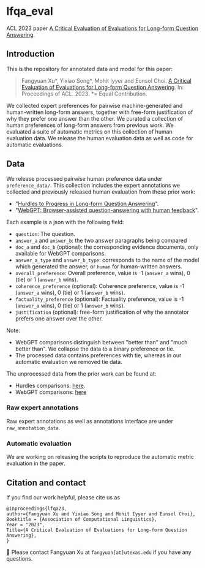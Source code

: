 # lfqa_eval
ACL 2023 paper [A Critical Evaluation of Evaluations for Long-form Question Answering](https://www.cs.utexas.edu/~fxu/pdfs/lfqa_eval_2022_website.pdf).
## Introduction
This is the repository for annotated data and model for this paper: </br>

> Fangyuan Xu*, Yixiao Song*, Mohit Iyyer and Eunsol Choi. [A Critical Evaluation of Evaluations for Long-form Question Answering](https://www.cs.utexas.edu/~fxu/pdfs/lfqa_eval_2022_website.pdf).
> In: Proceedings of ACL. 2023.
> *= Equal Contribution.

We collected expert preferences for pairwise machine-generated and human-written long-form answers, together with free-form justification of why they prefer one answer than the other. We curated a collection of human preferences of long-form answers from previous work. 
We evaluated a suite of automatic metrics on this collection of human evaluation data. We release the human evaluation data as well as code for automatic evaluations.


## Data

We release processed pairwise human preference data under `preference_data/`. This collection includes  the expert annotations we collected and previously released human evaluation from these prior work:

* "[Hurdles to Progress in Long-form Question Answering](https://arxiv.org/abs/2103.06332)".
* "[WebGPT: Browser-assisted question-answering with human feedback](https://arxiv.org/abs/2112.09332)".

Each example is a json with the following field:
* `question`: The question.
* `answer_a` and `answer_b`: the two answer paragraphs being compared
* `doc_a` and `doc_b` (optional): the corresponding evidence documents, only available for WebGPT comparisons.
* `answer_a_type` and `answer_b_type`: corresponds to the name of the model which generated the answer, or `human` for human-written answers.
* `overall_preference`: Overall preference, value is -1 (`answer_a` wins), 0 (tie) or 1 (`answer_b` wins).
* `coherence_preference` (optional): Coherence preference, value is -1 (`answer_a` wins), 0 (tie) or 1 (`answer_b` wins).
* `factuality_preference` (optional): Factuality preference, value is -1 (`answer_a` wins), 0 (tie) or 1 (`answer_b` wins).
* `justification` (optional): free-form justification of why the annotator prefers one answer over the other.

Note:
* WebGPT comparisons distinguish between "better than" and "much better than". We collapse the data to a binary preference or tie.
* The processed data contains preferences with tie, whereas in our automatic evaluation we removed tie data.

The unprocessed data from the prior work can be found at: 
* Hurdles comparisons: [here](https://github.com/martiansideofthemoon/hurdles-longform-qa).
* WebGPT comparisons: [here](https://openaipublic.blob.core.windows.net/webgpt-answer-viewer/comparisons.jsonl)

### Raw expert annotations
Raw expert annotations as well as annotations interface are under `raw_annotation_data`.

### Automatic evaluation

We are working on releasing the scripts to reproduce the automatic metric evaluation in the paper.

## Citation and contact
If you find our work helpful, please cite us as

```
@inproceedings{lfqa23,
author={Fangyuan Xu and Yixiao Song and Mohit Iyyer and Eunsol Choi},
Booktitle = {Association of Computational Linguistics},
Year = "2023",
Title={A Critical Evaluation of Evaluations for Long-form Question Answering},
}
```

📧 Please contact Fangyuan Xu at `fangyuan[at]utexas.edu` if you have any questions.

